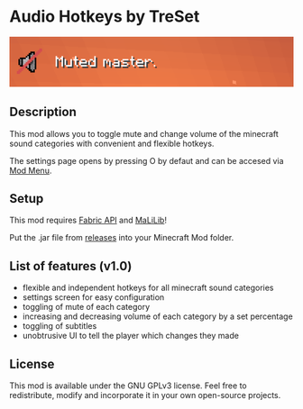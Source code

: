 # Audio Hotkeys by TreSet

![Master Volume mute message.](https://github.com/Tre5et/audio-hotkeys/blob/1.18/banner.png)

## Description

This mod allows you to toggle mute and change volume of the minecraft sound categories with convenient and flexible hotkeys.

The settings page opens by pressing O by defaut and can be accesed via [Mod Menu](https://www.curseforge.com/minecraft/mc-mods/modmenu).

## Setup

This mod requires [Fabric API](https://www.curseforge.com/minecraft/mc-mods/fabric-api) and [MaLiLib](https://www.curseforge.com/minecraft/mc-mods/malilib)!

Put the .jar file from [releases](https://github.com/Tre5et/audio-hotkeys/releases) into your Minecraft Mod folder.

## List of features (v1.0)

- flexible and independent hotkeys for all minecraft sound categories
- settings screen for easy configuration
- toggling of mute of each category
- increasing and decreasing volume of each category by a set percentage
- toggling of subtitles
- unobtrusive UI to tell the player which changes they made

## License

This mod is available under the GNU GPLv3 license. Feel free to redistribute, modify and incorporate it in your own open-source projects.
